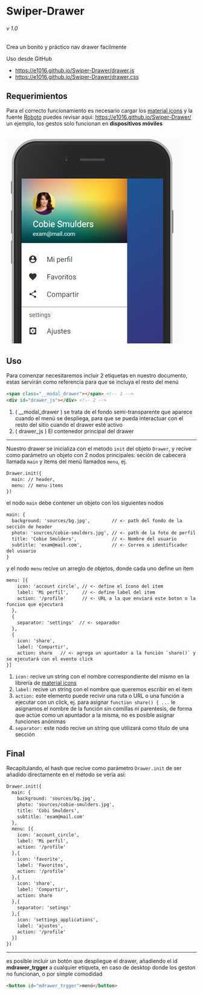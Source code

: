 # Swiper-Drawer
###### v 1.0

Crea un bonito y práctico nav drawer facilmente

Uso desde GitHub
* https://e1016.github.io/Swiper-Drawer/drawer.js
* https://e1016.github.io/Swiper-Drawer/drawer.css

## Requerimientos

Para el correcto funcionamiento es necesario cargar los [material icons](https://material.io/icons/) y la fuente [Roboto](https://fonts.google.com/specimen/Roboto) puedes revisar aquí: https://e1016.github.io/Swiper-Drawer/ un ejemplo, los gestos solo funcionan en **dispositivos móviles**

![Swipe Drawer Screenshot](screenshots/ss.png "Swipe Drawer ss")
---

## Uso

Para comenzar necesitaremos incluir 2 etiquetas en nuestro documento, estas servirán como referencia para que se incluya el resto del menú

```HTML
<span class="__modal_drawer"></span> <!-- 1 -->
<div id="drawer_js"></div> <!-- 2 -->
```

1. ( __modal_drawer ) se trata de el fondo semi-transparente que aparece cuando el menú se despliega, para que se pueda interactuar con el resto del sitio cuando el drawer esté activo
2. ( drawer_js ) El contenedor principal del drawer

---

Nuestro drawer se inicializa con el metodo `init` del objeto `Drawer`, y recive como parámetro un objeto con 2 nodos principales: seción de cabecera llamada `main` y items del menú llamados `menu`, ej.

```JS
Drawer.init({
  main: // header,
  menu: // menu-items
})

```
el nodo `main` debe contener un objeto con los siguientes nodos

```JS
main: {
  background: 'sources/bg.jpg',        // <- path del fondo de la sección de header
  photo: 'sources/cobie-smulders.jpg', // <- path de la foto de perfil
  title: 'Cobie Smulders',             // <- Nombre del usuario
  subtitle: 'exam@mail.com',           // <- Correo o identificador del usuario
}
```

y el nodo `menu` recive un arreglo de objetos, donde cada uno define un item

```JS
menu: [{
    icon: 'account circle', // <- define el ícono del item
    label: 'Mi perfil',     // <- define label del item
    action: '/profile'      // <- URL a la que enviará este boton o la funcion que ejecutará
  },
  {
    separator: 'settings'  // <- separador
  },
  {
    icon: 'share',
    label: 'Compartir',
    action: share   // <- agrega un apuntador a la función `share()` y se ejecutará con el evento click
}]
```

1. `icon:` recive un string con el nombre correspondiente del mismo en la librería de [material icons](https://material.io/icons/)
2. `label:` recive un string con el nombre que queremos escribir en el item
3. `action:` este elemento puede recivir una ruta o URL o una función a ejecutar con un click, ej. para asignar `function share() { ...` le asignamos el nombre de la función sin comillas ni parentesis, de forma que actúe como un apuntador a la misma, no es posible asignar funciones anónimas
4. `separator:` este nodo recive un string que utilizará como título de una sección

## Final

Recapitulando, el hash que recive como parámetro `Drawer.init` de ser añadido directamente en el método se vería así:

```JS
Drawer.init({
  main: {
    background: 'sources/bg.jpg',
    photo: 'sources/cobie-smulders.jpg',
    title: 'Cobi Smulders',
    subtitle: 'exam@mail.com'
  },
  menu: [{
    icon: 'account_circle',
    label: 'Mi perfil',
    action: '/profile'
  },{
    icon: 'favorite',
    label: 'Favoritos',
    action: '/profile'
  },{
    icon: 'share',
    label: 'Compartir',
    action: share
  },{
    separator: 'setings'
  },{
    icon: 'settings_applications',
    label: 'ajustes',
    action: '/profile'
  }]
})
```
---

es posible incluir un botón que despliegue el drawer, añadiendo el id **mdrawer_trgger** a cualquier etiqueta, en caso de desktop donde los geston no funcionan, o por simple comodidad

```HTML
<button id="mdrawer_trgger">menú</button>
```

